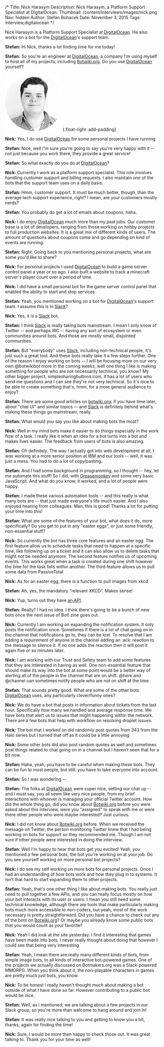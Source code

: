 /*
Title: Nick Harasym 
Description: Nick Harasym, a Platform Support Specialist at DigitalOcean.
Thumbnail: /content/interviews/images/nick.png
Nav: hidden
Author: Stefan Bohacek
Date: November 3, 2015
Tags: interview,digitalocean
*/


Nick Harasym is a Platform Support Specialist at [DigitalOcean](https://www.digitalocean.com/). He also works on a bot for the [DigitalOcean](https://www.digitalocean.com/)'s support team.


**Stefan:** Hi Nick, thanks a lot finding time for me today!

**Stefan:** So you're an engineer at [DigitalOcean](https://www.digitalocean.com/), a company I'm using myself to host all of my projects, including [Botwiki.org](https://botwiki.org/). Do you use [DigitalOcean](https://www.digitalocean.com/) yourself?

![Nick Harasym](/content/interviews/images/nick-photo.png){.float-right .add-padding}


**Nick:** Yes, I do use [DigitalOcean](https://www.digitalocean.com/) for some personal projects I have running
 
**Stefan:** Nice, well I'm sure you're going to say you're very happy with it -- not just because you work there, they provide a great service!
 
**Stefan:** So what exactly do you do at [DigitalOcean](https://www.digitalocean.com/)?

**Nick:** Currently I work as a platform support specialist. This role involves handling customer support and billing requests. I also maintain one of the bots that the support team uses on a daily basis.
 
**Stefan:** Hmm, customer support. It must be much better, though, than the average tech support experience, right? I mean, are your customers mostly nerds?
 
**Stefan:** You probably do get a lot of emails about coupons, haha.


**Nick:** I do enjoy [DigitalOcean](https://www.digitalocean.com/) much more than my past jobs. Our customer base is a lot of developers, ranging from those working on hobby projects to full production websites. It is a great mix of different kinds of users. The amount of questions about coupons come and go depending on kind of events are running.
 
**Stefan:** Right. Going back to you mentioning personal projects, what are some you'd like to share? 

**Nick:** For personal projects I used [DigitalOcean](https://www.digitalocean.com/) to build a game server control panel a year or so ago. I also built a website to track a minecraft server's player count over a period of time.

**Nick:** I did have a small personal bot for the game server control panel that enabled the ability to start and stop services
 
**Stefan:** Yeah, you mentioned working on a bot for [DigitalOcean](https://www.digitalocean.com/)'s support team. I assume this is in [Slack](https://slack.com/)?

**Nick:** Yes, it is a [Slack](https://slack.com/) bot.
 
**Stefan:** I think [Slack](https://slack.com/) is really taking bots mainstream. I mean I only know of Twitter -- and perhaps IRC -- having any sort of ecosystem or even communities around bots. And those are mostly small, disjointed communities.
 
**Stefan:** But "everybody" uses [Slack](https://slack.com/), including non-technical people, it's just such a great tool. And these bots really take it a few steps further. One of the reason I enjoy working on bots -- I will be focusing more on our very own @botwikibot more in the coming weeks, well one thing I like is making something for people who are not necessarily technical, you know? My other bigger project, simplesharingbuttons.com, it has a lot of users who send me questions and I can see they're not very technical. So it's nice to be able to create something that's, hmm, for a more general audience to enjoy?

 
**Stefan:** There are some good articles on [botwiki.org](https://botwiki.org/articles/), if you have time later, about "chat UI" and similar topics -- and [Slack](https://slack.com/) is definitely behind what's making these things go mainstream, really.

**Stefan:** What would you say you like about making bots the most?


**Nick:** Well in my mind bots make it easier to do things especially in the work flow of a task. I really like it when an idea for a bot turns into a bot and makes lives easier. The feedback from users of bots is also amazing.

 
**Stefan:** Oh definitely. The way I actually got into web development at all, I was working at a more senior position at IBM and our tools -- well, it was just a mess. You had to do a lot of copy/pasting.

 
**Stefan:** And I had some background in programming, so I thought -- hey, let me automate this stuff! So I did, with [Greasemonkey](https://addons.mozilla.org/en-us/firefox/addon/greasemonkey/) and some very basic JavaScript. And what do you know, it worked, and a lot of people were happy.

 
**Stefan:** I made these various automation tools -- and this really is what many bots are -- that just made everyone's life much easier. And I also enjoyed hearing from colleagues: Man, this is good! Thanks a lot for putting your time into this!

 
**Stefan:** What are some of the features of your bot, what does it do, more specifically? Do you get to put in any "easter eggs", or just some friendly, non-essential stuff?


**Nick:** So currently the bot has three core features and an easter egg. The first feature allow us to schedule tasks that need to happen at a specific time, like following up on a ticket and it can also allow us to delete tasks that might not be needed anymore. The second feature notifies us of upcoming events. This works great when a task is created during one shift however the time for the task falls within another. The third feature allows us to pull some data from PassiveTotal


**Nick:** As for an easter egg, there is a function to pull images from xkcd

 
**Stefan:** Ah, yes, the mandatory "relevant XKCD". Makes sense!


**Nick:** Yup, turns out they have [an API](https://xkcd.com/json.html).

 
**Stefan:** Really? I had no idea. I think there's going to be a bunch of new bots once the next issue of Bot! zine goes out.


**Nick:** Currently I am working on expanding the notification system. It only posts the notification once. Sometimes if there is a lot of chat going on in the channel that notifications go to, they can be lost. To resolve that I am adding a requirement of anyone in the channel adding an :ack: reaction to the message to silence it. If no one adds the reaction then it will post it again five or so minutes later.


**Nick:** I am working with our Trust and Safety team to add some features that they are interested in having as well. One non-essential feature that should make its way into the bot at some point would be a better way of alerting all of the people in the channel that are on shift. @here and @channel can sometimes notify people who are not on shift at the time

 
**Stefan:** That sounds pretty good. What are some of the other bots [DigitalOcean](https://www.digitalocean.com/) uses, any particularly clever/funny ones?


**Nick:** We do have a bot that posts in information about tickets from the last hour. Specifically how many we handled and average response time. We have bots that alert us to issues that might happening within the network. There are a few bots that help with workflow on resolving droplet issues.


**Nick:** The bot that I worked on did randomly post quotes from 343 from the Halo series but I turned that off as it could be a little annoying


**Nick:** Some other bots did also post random quotes as well and sometimes post things related to chat going on in a channel but I haven't seen that for a bit now.

 
**Stefan:** Haha, yeah, you have to be careful when making these bots. They can be fun to most people, but still, you have to take everyone into account.

**Stefan:** So I was wondering --

**Stefan:** The folks at [DigitalOcean](https://www.digitalocean.com/) were super nice, setting our chat up -- and I must say, you all seem like very nice people, from my brief interactions with whoever is managing your official Twitter account. How did the whole thing go, did you know about [Botwiki.org](https://botwiki.org/) before you were asked about this interview, were you "assigned" to speak with me or were there other people who were maybe interested? Just curious.


**Nick:** I did not know about [Botwiki.org](https://botwiki.org/) before. When we received the message on Twitter, the person monitoring Twitter knew that I had being working on bots for support so they recommended me. Though I am not sure if other people were interested in doing the interview.

**Stefan:** Well I'm happy to hear that bots get you excited! Yeah, you mentioned a few personal bots, the bot you're working on at your job. Do you see yourself working on more personal bot projects?


**Nick:** I do see my self working on more bots for personal projects. Once I had an understanding of how bots work and how they plug in to systems. It isn't that hard to start expanding them to other projects.

 
**Stefan:** Yeah, that's one other thing I like about making bots. You really just need to pull together a few APIs, and you can really focus mostly on how your bot interacts with its user or users.
I mean you still need some technical knowledge, although there are tools that make particularly making bots much more accessible to non-coders, but yeah, most of the work necessary is pretty straightforward.
Did you have a chance to check out any of the bots on [Botwiki.org](https://botwiki.org/)? Or maybe you already know some public bots that you would count as your favorite?


 

**Nick:** Yeah I did look at the site yesterday. I find it interesting that games have been made into bots. I never really thought about doing that however I could see that being very interesting

 
**Stefan:** Yeah, I mean there are really many different kinds of bots, from simple image bots, to all kinds of interactive bot-powered games. One of the projects we actually discussed on Botmakers.org was a Slack-powered MMORPG. 
When you think about it, the non-playable characters in games are pretty much just bots, you know.



**Nick:** To be honest I really haven't thought much about making a bot outside of what I have done so far. However contributing to a public bot would be nice.

 
**Stefan:** Well, as I mentioned, we are talking about a few projects in our Slack group, so you're more than welcome to hang around and join in!

**Stefan:** It was really nice talking to you and getting to know you a bit, thanks, again for finding the time!

**Nick:** Sure, I would be more then happy to check those out. It was great talking to. Thank you for your time as well!

 

 
